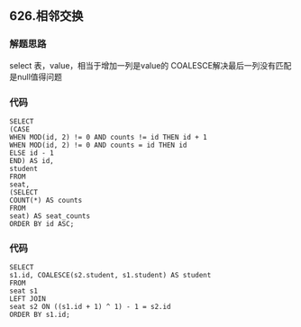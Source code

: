 ## 626.相邻交换
### 解题思路
select  表，value，相当于增加一列是value的
COALESCE解决最后一列没有匹配是null值得问题
### 代码
    SELECT
    (CASE
    WHEN MOD(id, 2) != 0 AND counts != id THEN id + 1
    WHEN MOD(id, 2) != 0 AND counts = id THEN id
    ELSE id - 1
    END) AS id,
    student
    FROM
    seat,
    (SELECT
    COUNT(*) AS counts
    FROM
    seat) AS seat_counts
    ORDER BY id ASC;
### 代码
    SELECT
    s1.id, COALESCE(s2.student, s1.student) AS student
    FROM
    seat s1
    LEFT JOIN
    seat s2 ON ((s1.id + 1) ^ 1) - 1 = s2.id
    ORDER BY s1.id;